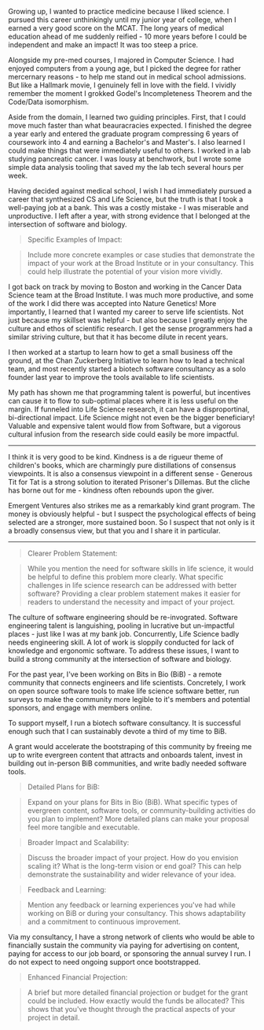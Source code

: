 Growing up, I wanted to practice medicine because I liked science. I pursued this career unthinkingly until my junior year of college, when I earned a very good score on the MCAT. The long years of medical education ahead of me suddenly reified - 10 more years before I could be independent and make an impact! It was too steep a price.

Alongside my pre-med courses, I majored in Computer Science. I had enjoyed computers from a young age, but I picked the degree for rather mercernary reasons - to help me stand out in medical school admissions. But like a Hallmark movie, I genuinely fell in love with the field. I vividly remember the moment I grokked Godel's Incompleteness Theorem and the Code/Data isomorphism.

Aside from the domain, I learned two guiding principles. First, that I could move much faster than what beauracracies expected. I finished the degree a year early and entered the graduate program compressing 6 years of coursework into 4 and earning a Bachelor's and Master's. I also learned I could make things that were immediately useful to others. I worked in a lab studying pancreatic cancer. I was lousy at benchwork, but I wrote some simple data analysis tooling that saved my the lab tech several hours per week.

Having decided against medical school, I wish I had immediately pursued a career that synthesized CS and Life Science, but the truth is that I took a well-paying job at a bank. This was a costly mistake - I was miserable and unproductive. I left after a year, with strong evidence that I belonged at the intersection of software and biology.

> Specific Examples of Impact:

> Include more concrete examples or case studies that demonstrate the impact of your work at the Broad Institute or in your consultancy. This could help illustrate the potential of your vision more vividly.

I got back on track by moving to Boston and working in the Cancer Data Science team at the Broad Institute. I was much more productive, and some of the work I did there was accepted into Nature Genetics! More importantly, I learned that I wanted my career to serve life scientists. Not just because my skillset was helpful - but also because I greatly enjoy the culture and ethos of scientific research. I get the sense programmers had a similar striving culture, but that it has become dilute in recent years.

I then worked at a startup to learn how to get a small business off the ground, at the Chan Zuckerberg Initiative to learn how to lead a technical team, and most recently started a biotech software consultancy as a solo founder last year to improve the tools available to life scientists.

My path has shown me that programming talent is powerful, but incentives can cause it to flow to sub-optimal places where it is less useful on the margin. If funneled into Life Science research, it can have a disproportinal, bi-directional impact. Life Science might not even be the bigger beneficiary! Valuable and expensive talent would flow from Software, but a vigorous cultural infusion from the research side could easily be more impactful.

---

I think it is very good to be kind. Kindness is a de rigueur theme of children's books, which are charmingly pure distillations of consensus viewpoints. It is also a consensus viewpoint in a different sense - Generous Tit for Tat is a strong solution to iterated Prisoner's Dillemas. But the cliche has borne out for me - kindness often rebounds upon the giver. 

Emergent Ventures also strikes me as a remarkably kind grant program. The money is obviously helpful - but I suspect the psychological effects of being selected are a stronger, more sustained boon. So I suspect that not only is it a broadly consensus view, but that you and I share it in particular.

---

> Clearer Problem Statement:

> While you mention the need for software skills in life science, it would be helpful to define this problem more clearly. What specific challenges in life science research can be addressed with better software? Providing a clear problem statement makes it easier for readers to understand the necessity and impact of your project.

The culture of software engineering should be re-invograted. Software engineering talent is languishing, pooling in lucrative but un-impactful places - just like I was at my bank job. Concurrently, Life Science badly needs engineering skill. A lot of work is sloppily conducted for lack of knowledge and ergonomic software. To address these issues, I want to build a strong community at the intersection of software and biology.

For the past year, I've been working on Bits in Bio (BiB) - a remote community that connects engineers and life scientists. Concretely, I work on open source software tools to make life science software better, run surveys to make the community more legible to it's members and potential sponsors, and engage with members online.

To support myself, I run a biotech software consultancy. It is successful enough such that I can sustainably devote a third of my time to BiB.

A grant would accelerate the bootstraping of this community by freeing me up to write evergreen content that attracts and onboards talent, invest in building out in-person BiB communities, and write badly needed software tools.

> Detailed Plans for BiB:

> Expand on your plans for Bits in Bio (BiB). What specific types of evergreen content, software tools, or community-building activities do you plan to implement? More detailed plans can make your proposal feel more tangible and executable.

> Broader Impact and Scalability:

> Discuss the broader impact of your project. How do you envision scaling it? What is the long-term vision or end goal? This can help demonstrate the sustainability and wider relevance of your idea.

> Feedback and Learning:

> Mention any feedback or learning experiences you've had while working on BiB or during your consultancy. This shows adaptability and a commitment to continuous improvement.

Via my consultancy, I have a strong network of clients who would be able to financially sustain the community via paying for advertising on content, paying for access to our job board, or sponsoring the annual survey I run. I do not expect to need ongoing support once bootstrapped.

> Enhanced Financial Projection:

> A brief but more detailed financial projection or budget for the grant could be included. How exactly would the funds be allocated? This shows that you've thought through the practical aspects of your project in detail.
